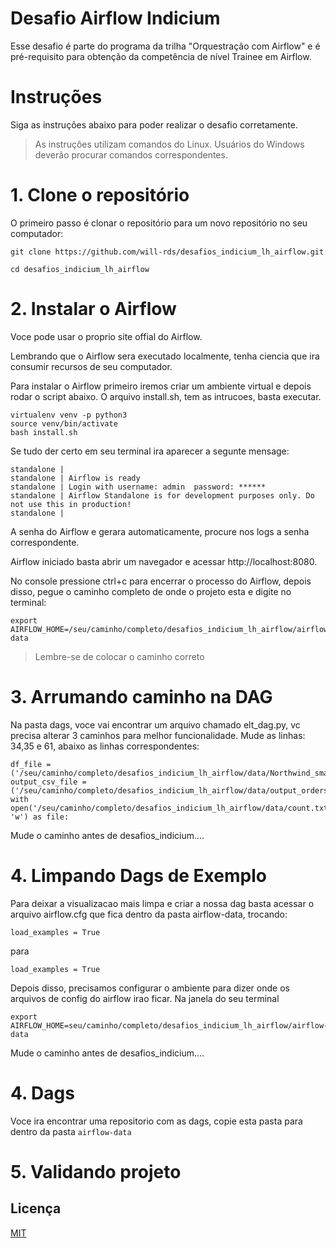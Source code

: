 
# Desafio Airflow Indicium

Esse desafio é parte do programa da trilha "Orquestração com Airflow" e é pré-requisito para obtenção da competência de nível Trainee em Airflow.

# Instruções 

Siga as instruções abaixo para poder realizar o desafio corretamente.

>  As instruções utilizam comandos do Linux. Usuários do Windows deverão procurar comandos correspondentes.

# 1. Clone o repositório

O primeiro passo é clonar o repositório para um novo repositório no seu computador:

```
git clone https://github.com/will-rds/desafios_indicium_lh_airflow.git

cd desafios_indicium_lh_airflow
```
# 2. Instalar o Airflow

Voce pode usar o proprio site offial do Airflow.

Lembrando que o Airflow sera executado localmente, tenha ciencia que ira consumir recursos de seu computador.

Para instalar o Airflow primeiro iremos criar um ambiente virtual e depois rodar o script abaixo. O arquivo install.sh, tem as intrucoes, basta executar.

```
virtualenv venv -p python3
source venv/bin/activate
bash install.sh
```

Se tudo der certo em seu terminal ira aparecer a segunte mensage: 
```
standalone | 
standalone | Airflow is ready
standalone | Login with username: admin  password: ******
standalone | Airflow Standalone is for development purposes only. Do not use this in production!
standalone |
```

A senha do Airflow e gerara automaticamente, procure nos logs a senha correspondente.

Airflow iniciado basta abrir um navegador e acessar http://localhost:8080.

No console pressione ctrl+c para encerrar o processo do Airflow, depois disso, pegue o caminho completo de onde o projeto esta e digite no terminal:
```
export AIRFLOW_HOME=/seu/caminho/completo/desafios_indicium_lh_airflow/airflow-data

```
> Lembre-se de colocar o caminho correto

# 3. Arrumando caminho na DAG
Na pasta dags, voce vai encontrar um arquivo chamado elt_dag.py, vc precisa alterar 3 caminhos para melhor funcionalidade.
Mude as linhas: 34,35 e 61, abaixo as linhas correspondentes:

```
df_file = ('/seu/caminho/completo/desafios_indicium_lh_airflow/data/Northwind_small.sqlite')
output_csv_file = ('/seu/caminho/completo/desafios_indicium_lh_airflow/data/output_orders.csv')
with open('/seu/caminho/completo/desafios_indicium_lh_airflow/data/count.txt', 'w') as file:
 ```
Mude o caminho antes de desafios_indicium....


# 4. Limpando Dags de Exemplo

Para deixar a visualizacao mais limpa e criar a nossa dag basta acessar o arquivo airflow.cfg que fica dentro da pasta airflow-data, trocando:
```
load_examples = True
``` 
para
```
load_examples = True
``` 

Depois disso, precisamos configurar o ambiente para dizer onde os arquivos de config do airflow irao ficar. Na janela do seu terminal
```
export AIRFLOW_HOME=seu/caminho/completo/desafios_indicium_lh_airflow/airflow-data
```
Mude o caminho antes de desafios_indicium....

# 4. Dags

Voce ira encontrar uma repositorio com as dags, copie esta pasta para dentro da pasta ```airflow-data```

# 5. Validando projeto



    
## Licença

[MIT](https://choosealicense.com/licenses/mit/)

